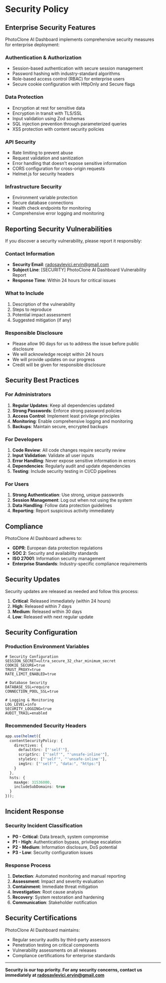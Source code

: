 # Security Policy

## Enterprise Security Features

PhotoClone AI Dashboard implements comprehensive security measures for enterprise deployment:

### Authentication & Authorization
- Session-based authentication with secure session management
- Password hashing with industry-standard algorithms
- Role-based access control (RBAC) for enterprise users
- Secure cookie configuration with HttpOnly and Secure flags

### Data Protection
- Encryption at rest for sensitive data
- Encryption in transit with TLS/SSL
- Input validation using Zod schemas
- SQL injection prevention through parameterized queries
- XSS protection with content security policies

### API Security
- Rate limiting to prevent abuse
- Request validation and sanitization
- Error handling that doesn't expose sensitive information
- CORS configuration for cross-origin requests
- Helmet.js for security headers

### Infrastructure Security
- Environment variable protection
- Secure database connections
- Health check endpoints for monitoring
- Comprehensive error logging and monitoring

## Reporting Security Vulnerabilities

If you discover a security vulnerability, please report it responsibly:

### Contact Information
- **Security Email**: radosavlevici.ervin@gmail.com
- **Subject Line**: [SECURITY] PhotoClone AI Dashboard Vulnerability Report
- **Response Time**: Within 24 hours for critical issues

### What to Include
1. Description of the vulnerability
2. Steps to reproduce
3. Potential impact assessment
4. Suggested mitigation (if any)

### Responsible Disclosure
- Please allow 90 days for us to address the issue before public disclosure
- We will acknowledge receipt within 24 hours
- We will provide updates on our progress
- Credit will be given for responsible disclosure

## Security Best Practices

### For Administrators
1. **Regular Updates**: Keep all dependencies updated
2. **Strong Passwords**: Enforce strong password policies
3. **Access Control**: Implement least privilege principles
4. **Monitoring**: Enable comprehensive logging and monitoring
5. **Backups**: Maintain secure, encrypted backups

### For Developers
1. **Code Review**: All code changes require security review
2. **Input Validation**: Validate all user inputs
3. **Error Handling**: Never expose sensitive information in errors
4. **Dependencies**: Regularly audit and update dependencies
5. **Testing**: Include security testing in CI/CD pipelines

### For Users
1. **Strong Authentication**: Use strong, unique passwords
2. **Session Management**: Log out when not using the system
3. **Data Handling**: Follow data protection guidelines
4. **Reporting**: Report suspicious activity immediately

## Compliance

PhotoClone AI Dashboard adheres to:
- **GDPR**: European data protection regulations
- **SOC 2**: Security and availability standards
- **ISO 27001**: Information security management
- **Enterprise Standards**: Industry-specific compliance requirements

## Security Updates

Security updates are released as needed and follow this process:
1. **Critical**: Released immediately (within 24 hours)
2. **High**: Released within 7 days
3. **Medium**: Released within 30 days
4. **Low**: Released with next regular update

## Security Configuration

### Production Environment Variables
```env
# Security Configuration
SESSION_SECRET=ultra_secure_32_char_minimum_secret
COOKIE_SECURE=true
TRUST_PROXY=true
RATE_LIMIT_ENABLED=true

# Database Security
DATABASE_SSL=require
CONNECTION_POOL_SSL=true

# Logging & Monitoring
LOG_LEVEL=info
SECURITY_LOGGING=true
AUDIT_TRAIL=enabled
```

### Recommended Security Headers
```typescript
app.use(helmet({
  contentSecurityPolicy: {
    directives: {
      defaultSrc: ["'self'"],
      scriptSrc: ["'self'", "'unsafe-inline'"],
      styleSrc: ["'self'", "'unsafe-inline'"],
      imgSrc: ["'self'", "data:", "https:"]
    }
  },
  hsts: {
    maxAge: 31536000,
    includeSubDomains: true
  }
}));
```

## Incident Response

### Security Incident Classification
- **P0 - Critical**: Data breach, system compromise
- **P1 - High**: Authentication bypass, privilege escalation
- **P2 - Medium**: Information disclosure, DoS potential
- **P3 - Low**: Security configuration issues

### Response Process
1. **Detection**: Automated monitoring and manual reporting
2. **Assessment**: Impact and severity evaluation
3. **Containment**: Immediate threat mitigation
4. **Investigation**: Root cause analysis
5. **Recovery**: System restoration and hardening
6. **Communication**: Stakeholder notification

## Security Certifications

PhotoClone AI Dashboard maintains:
- Regular security audits by third-party assessors
- Penetration testing on critical components
- Vulnerability assessments on all releases
- Compliance certifications for enterprise standards

---

**Security is our top priority. For any security concerns, contact us immediately at radosavlevici.ervin@gmail.com**